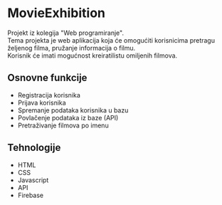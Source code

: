 # MovieExhibition
Projekt iz kolegija "Web programiranje". </br>
Tema projekta je web aplikacija koja će omogućiti korisnicima pretragu željenog filma, pružanje informacija o filmu.</br>
Korisnik će imati mogućnost kreiratilistu omiljenih filmova.</br>

## Osnovne funkcije
- Registracija korisnika
- Prijava korisnika
- Spremanje podataka korisnika u bazu
- Povlačenje podataka iz baze (API)
- Pretraživanje filmova po imenu

## Tehnologije
- HTML
- CSS
- Javascript
- API
- Firebase
